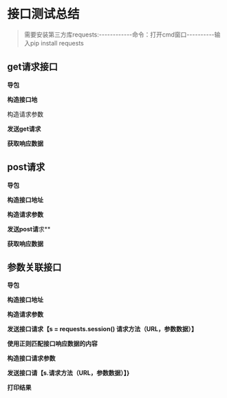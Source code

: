 # 接口测试总结

> 需要安装第三方库requests:------------命令：打开cmd窗口----------输入pip install requests

## get请求接口

**导包**

**构造接口地**

构造请求参数

**发送get请求**

**获取响应数据**


## post请求

**导包**

**构造接口地址**

**构造请求参数**

**发送post请**求**

**获取响应数据**

## 参数关联接口

**导包**

**构造接口地址**

**构造请求参数**

**发送接口请求【s = requests.session() 请求方法（URL，参数数据）】**

**使用正则匹配接口响应数据的内容**

**构造接口请求参数**

**发送接口请【s.请求方法（URL，参数数据）】}**

**打印结果**
